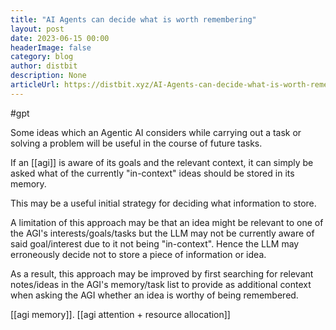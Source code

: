 ```yaml
---
title: "AI Agents can decide what is worth remembering"
layout: post
date: 2023-06-15 00:00
headerImage: false
category: blog
author: distbit
description: None
articleUrl: https://distbit.xyz/AI-Agents-can-decide-what-is-worth-remembering
---
```


#gpt

Some ideas which an Agentic AI considers while carrying out a task or solving a problem will be useful in the course of future tasks.  

If an [[agi]] is aware of its goals and the relevant context, it can simply be asked what of the currently "in-context" ideas should be stored in its memory.

This may be a useful initial strategy for deciding what information to store.

A limitation of this approach may be that an idea might be relevant to one of the AGI's interests/goals/tasks but the LLM may not be currently aware of said goal/interest due to it not being "in-context". Hence the LLM may erroneously decide not to store a piece of information or idea.

As a result, this approach may be improved by first searching for relevant notes/ideas in the AGI's memory/task list to provide as additional context when asking the AGI whether an idea is worthy of being remembered. 

[[agi memory]]. [[agi attention + resource allocation]]